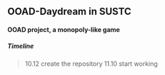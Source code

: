## OOAD-Daydream in SUSTC

#### OOAD project, a monopoly-like game 

##### Timeline

> 10.12 create the repository
> 11.10 start working
